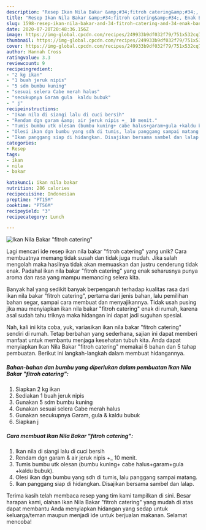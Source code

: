 ```yaml
---
description: "Resep Ikan Nila Bakar &amp;#34;fitroh catering&amp;#34;, Enak Banget"
title: "Resep Ikan Nila Bakar &amp;#34;fitroh catering&amp;#34;, Enak Banget"
slug: 1598-resep-ikan-nila-bakar-and-34-fitroh-catering-and-34-enak-banget
date: 2020-07-20T20:48:36.156Z
image: https://img-global.cpcdn.com/recipes/249933b9df032f79/751x532cq70/ikan-nila-bakar-fitroh-catering-foto-resep-utama.jpg
thumbnail: https://img-global.cpcdn.com/recipes/249933b9df032f79/751x532cq70/ikan-nila-bakar-fitroh-catering-foto-resep-utama.jpg
cover: https://img-global.cpcdn.com/recipes/249933b9df032f79/751x532cq70/ikan-nila-bakar-fitroh-catering-foto-resep-utama.jpg
author: Hannah Cross
ratingvalue: 3.3
reviewcount: 9
recipeingredient:
- "2 kg ikan"
- "1 buah jeruk nipis"
- "5 sdm bumbu kuning"
- "sesuai selera Cabe merah halus"
- "secukupnya Garam gula  kaldu bubuk"
- " j"
recipeinstructions:
- "Ikan nila di siangi lalu di cuci bersih"
- "Rendam dgn garam &amp; air jeruk nipis +_ 10 menit."
- "Tumis bumbu utk olesan (bumbu kuning+ cabe halus+garam+gula +kaldu bubuk)."
- "Olesi ikan dgn bumbu yang sdh di tumis, lalu panggang sampai matang."
- "Ikan panggang siap di hidangkan. Disajikan bersama sambel dan lalap."
categories:
- Resep
tags:
- ikan
- nila
- bakar

katakunci: ikan nila bakar 
nutrition: 286 calories
recipecuisine: Indonesian
preptime: "PT15M"
cooktime: "PT56M"
recipeyield: "3"
recipecategory: Lunch

---
```



![Ikan Nila Bakar &#34;fitroh catering&#34;](https://img-global.cpcdn.com/recipes/249933b9df032f79/751x532cq70/ikan-nila-bakar-fitroh-catering-foto-resep-utama.jpg)

Lagi mencari ide resep ikan nila bakar &#34;fitroh catering&#34; yang unik? Cara membuatnya memang tidak susah dan tidak juga mudah. Jika salah mengolah maka hasilnya tidak akan memuaskan dan justru cenderung tidak enak. Padahal ikan nila bakar &#34;fitroh catering&#34; yang enak seharusnya punya aroma dan rasa yang mampu memancing selera kita.

Banyak hal yang sedikit banyak berpengaruh terhadap kualitas rasa dari ikan nila bakar &#34;fitroh catering&#34;, pertama dari jenis bahan, lalu pemilihan bahan segar, sampai cara membuat dan menyajikannya. Tidak usah pusing jika mau menyiapkan ikan nila bakar &#34;fitroh catering&#34; enak di rumah, karena asal sudah tahu triknya maka hidangan ini dapat jadi suguhan spesial.




Nah, kali ini kita coba, yuk, variasikan ikan nila bakar &#34;fitroh catering&#34; sendiri di rumah. Tetap berbahan yang sederhana, sajian ini dapat memberi manfaat untuk membantu menjaga kesehatan tubuh kita. Anda dapat menyiapkan Ikan Nila Bakar &#34;fitroh catering&#34; memakai 6 bahan dan 5 tahap pembuatan. Berikut ini langkah-langkah dalam membuat hidangannya.

<!--inarticleads1-->

##### Bahan-bahan dan bumbu yang diperlukan dalam pembuatan Ikan Nila Bakar &#34;fitroh catering&#34;:

1. Siapkan 2 kg ikan
1. Sediakan 1 buah jeruk nipis
1. Gunakan 5 sdm bumbu kuning
1. Gunakan sesuai selera Cabe merah halus
1. Gunakan secukupnya Garam, gula &amp; kaldu bubuk
1. Siapkan  j




<!--inarticleads2-->

##### Cara membuat Ikan Nila Bakar &#34;fitroh catering&#34;:

1. Ikan nila di siangi lalu di cuci bersih
1. Rendam dgn garam &amp; air jeruk nipis +_ 10 menit.
1. Tumis bumbu utk olesan (bumbu kuning+ cabe halus+garam+gula +kaldu bubuk).
1. Olesi ikan dgn bumbu yang sdh di tumis, lalu panggang sampai matang.
1. Ikan panggang siap di hidangkan. Disajikan bersama sambel dan lalap.




Terima kasih telah membaca resep yang tim kami tampilkan di sini. Besar harapan kami, olahan Ikan Nila Bakar &#34;fitroh catering&#34; yang mudah di atas dapat membantu Anda menyiapkan hidangan yang sedap untuk keluarga/teman maupun menjadi ide untuk berjualan makanan. Selamat mencoba!
